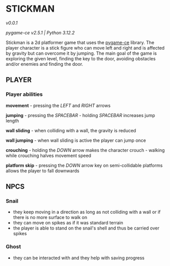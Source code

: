# STICKMAN

*v0.0.1*

*pygame-ce v2.5.1 | Python 3.12.2*

Stickman is a 2d platformer game that uses the [pygame-ce](http://pyga.me) library. The player character is a stick figure who can move left and right and is affected by gravity but can overcome it by jumping. The main goal of the game is exploring the given level, finding the key to the door, avoiding obstacles and/or enemies and finding the door.

## PLAYER

### Player abilities
**movement**
    - pressing the *LEFT* and *RIGHT* arrows

**jumping**
    - pressing the *SPACEBAR*
    - holding *SPACEBAR* increases jump length

**wall sliding**
    - when colliding with a wall, the gravity is reduced

**wall jumping**
    - when wall sliding is active the player can jump once

**crouching**
    - holding the *DOWN* arrow makes the character crouch
    - walking while crouching halves movement speed

**platform skip**
    - pressing the *DOWN* arrow key on semi-collidable platforms allows the player to fall downwards

## NPCS

### Snail
- they keep moving in a direction as long as not colliding with a wall or if there is no more surface to walk on
- they can move on spikes as if it was standard terrain
- the player is able to stand on the snail's shell and thus be carried over spikes

### Ghost
- they can be interacted with and they help with saving progress